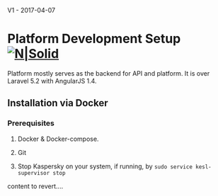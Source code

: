 V1 - 2017-04-07
# Platform Development Setup [![N|Solid](https://platform.cloudways.com/dist/assets/img/guest-pages-logo.svg)](https://www.cloudways.com/en/)
Platform mostly serves as the backend for API and platform. It is over Laravel 5.2 with AngularJS 1.4.

## Installation via Docker
### Prerequisites
1) Docker & Docker-compose.

2) Git

3) Stop Kaspersky on your system, if running, by `sudo service kesl-supervisor stop`


content to revert....
